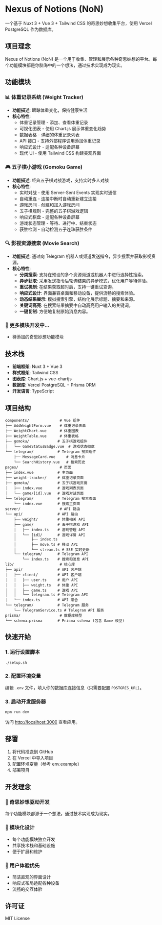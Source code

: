 # Nexus of Notions (NoN)

一个基于 Nuxt 3 + Vue 3 + Tailwind CSS 的奇思妙想收集平台，使用 Vercel PostgreSQL 作为数据库。

## 项目理念

Nexus of Notions (NoN) 是一个用于收集、管理和展示各种奇思妙想的平台。每个功能模块都是你脑海中的一个想法，通过技术实现成为现实。

## 功能模块

### 📊 体重记录系统 (Weight Tracker)
- **功能描述**: 跟踪体重变化，保持健康生活
- **核心特性**: 
  - 体重记录管理 - 添加、查看体重记录
  - 可视化图表 - 使用 Chart.js 展示体重变化趋势
  - 数据表格 - 详细的体重记录列表
  - API 接口 - 支持外部程序调用添加体重记录
  - 响应式设计 - 适配各种设备屏幕
  - 现代 UI - 使用 Tailwind CSS 构建美观界面

### 🎮 五子棋小游戏 (Gomoku Game)
- **功能描述**: 经典五子棋对战游戏，支持实时多人对战
- **核心特性**: 
  - 实时对战 - 使用 Server-Sent Events 实现实时通信
  - 自动重连 - 连接中断时自动重新建立连接
  - 游戏房间 - 创建和加入游戏房间
  - 五子棋规则 - 完整的五子棋游戏逻辑
  - 响应式棋盘 - 适配各种设备屏幕
  - 游戏状态管理 - 等待、进行中、结束状态
  - 获胜检测 - 自动检测五子连珠获胜条件

### 🔍 影视资源搜索 (Movie Search)
- **功能描述**: 通过向 Telegram 机器人或频道发送指令，异步搜索并获取影视资源。
- **核心特性**: 
  - **分类搜索**: 支持在预设的多个资源频道或机器人中进行选择性搜索。
  - **异步获取**: 采用发送指令后轮询结果的异步模式，优化用户等待体验。
  - **重试机制**: 在结果获取超时后，支持一键重试查询。
  - **响应式设计**: 界面兼容桌面和移动设备，提供流畅的搜索体验。
  - **动态结果展示**: 模拟搜索引擎，结构化展示标题、摘要和来源。
  - **关键词高亮**: 在搜索结果摘要中自动高亮用户输入的关键词。
  - **一键复制**: 方便地复制原始消息内容。

### 🚀 更多模块开发中...
- 待添加的奇思妙想功能模块

## 技术栈

- **前端框架**: Nuxt 3 + Vue 3
- **样式框架**: Tailwind CSS
- **图表库**: Chart.js + vue-chartjs
- **数据库**: Vercel PostgreSQL + Prisma ORM
- **开发语言**: TypeScript

## 项目结构

```
components/              # Vue 组件
├── AddWeightForm.vue    # 体重记录表单
├── WeightChart.vue      # 体重图表
├── WeightTable.vue      # 体重表格
├── gomoku/             # 五子棋游戏组件
│   └── GameStatusBadge.vue  # 游戏状态徽章
└── telegram/           # Telegram 搜索组件
    ├── MessageCard.vue     # 消息卡片
    └── SearchHistory.vue   # 搜索历史
pages/                   # 页面
├── index.vue           # 主页面
├── weight-tracker/     # 体重记录页面
├── gomoku/             # 五子棋游戏页面
│   ├── index.vue       # 游戏列表页面
│   └── game/[id].vue   # 游戏对战页面
└── telegram/           # Telegram 搜索页面
    └── index.vue       # 搜索主页面
server/                  # API 路由
└── api/                # API 路由
    ├── weight/         # 体重相关 API
    ├── game/           # 五子棋游戏 API
    │   ├── index.ts    # 游戏管理 API
    │   └── [id]/       # 游戏详情 API
    │       ├── index.ts
    │       ├── move.ts # 移动 API
    │       └── stream.ts # SSE 实时更新
    └── telegram/       # Telegram API
        └── index.ts    # 搜索和消息 API
lib/                     # 核心库
├── api/                # API 客户端
│   ├── client/         # API 客户端
│   │   ├── user.ts     # 用户 API
│   │   ├── weight.ts   # 体重 API
│   │   ├── game.ts     # 游戏 API
│   │   └── telegram.ts # Telegram API
│   └── index.ts        # API 聚合
└── telegram/           # Telegram 服务
    └── TelegramService.ts # Telegram API 服务
prisma/                  # 数据库模型
└── schema.prisma       # Prisma schema (包含 Game 模型)
```

## 快速开始

### 1. 运行设置脚本

```bash
./setup.sh
```

### 2. 配置环境变量

编辑 `.env` 文件，填入你的数据库连接信息（只需要配置 `POSTGRES_URL`）。

### 3. 启动开发服务器

```bash
npm run dev
```

访问 [http://localhost:3000](http://localhost:3000) 查看应用。

## 部署

1. 将代码推送到 GitHub
2. 在 Vercel 中导入项目
3. 配置环境变量（参考 env.example）
4. 部署项目

## 开发理念

### 🧠 奇思妙想驱动开发
每个功能模块都源于一个想法，通过技术实现成为现实。

### 🔧 模块化设计
- 每个功能模块独立开发
- 共享技术栈和基础设施
- 便于扩展和维护

### 🎨 用户体验优先
- 简洁直观的界面设计
- 响应式布局适配各种设备
- 流畅的交互体验

## 许可证

MIT License